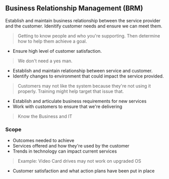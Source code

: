 ## Business Relationship Management (BRM)

Establish and maintain business relationship between the service provider and the customer. Idenitify customer needs and ensure we can meet them.

> Getting to know people and who you're supporting. Then determine how to help them achieve a goal. 

* Ensure high level of customer satisfaction. 

> We don't need a yes man. 

* Establish and maintain relationship between service and customer. 
* Identify changes to environment that could impact the service provided.

> Customers may not like the system because they're not using it properly.
> Training might help target that issue that. 

* Establish and articulate business requirements for new services
* Work with customers to ensure that we're delivering

> Know the Business and IT

### Scope

* Outcomes needed to achieve
* Services offered and how they're used by the customer
* Trends in technology can impact current services

> Example: Video Card drives may not work on upgraded OS

* Customer satisfaction and what action plans have been put in place
